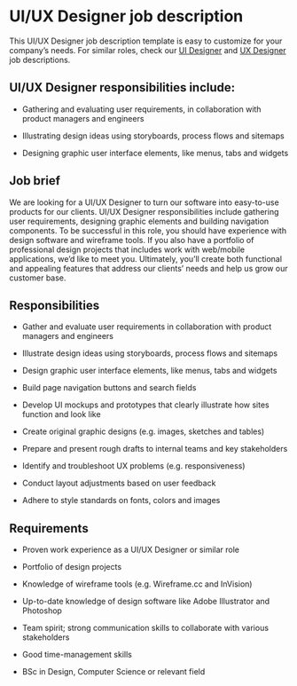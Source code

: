 # UI/UX Designer job description
This UI/UX Designer job description template is easy to customize for your company’s needs. For similar roles, check our <a href="https://resources.workable.com/ui-designer-job-description" target="_blank" rel="noopener">UI Designer</a> and <a href="https://resources.workable.com/ux-designer-job-description" target="_blank" rel="noopener">UX Designer</a> job descriptions.


## UI/UX Designer responsibilities include:
* Gathering and evaluating user requirements, in collaboration with product managers and engineers

* Illustrating design ideas using storyboards, process flows and sitemaps

* Designing graphic user interface elements, like menus, tabs and widgets


## Job brief

We are looking for a UI/UX Designer to turn our software into easy-to-use products for our clients.
UI/UX Designer responsibilities include gathering user requirements, designing graphic elements and building navigation components. To be successful in this role, you should have experience with design software and wireframe tools. If you also have a portfolio of professional design projects that includes work with web/mobile applications, we’d like to meet you.
Ultimately, you’ll create both functional and appealing features that address our clients’ needs and help us grow our customer base.


## Responsibilities

* Gather and evaluate user requirements in collaboration with product managers and engineers

* Illustrate design ideas using storyboards, process flows and sitemaps

* Design graphic user interface elements, like menus, tabs and widgets

* Build page navigation buttons and search fields

* Develop UI mockups and prototypes that clearly illustrate how sites function and look like

* Create original graphic designs (e.g. images, sketches and tables)

* Prepare and present rough drafts to internal teams and key stakeholders

* Identify and troubleshoot UX problems (e.g. responsiveness)

* Conduct layout adjustments based on user feedback

* Adhere to style standards on fonts, colors and images


## Requirements

* Proven work experience as a UI/UX Designer or similar role

* Portfolio of design projects

* Knowledge of wireframe tools (e.g. Wireframe.cc and InVision)

* Up-to-date knowledge of design software like Adobe Illustrator and Photoshop

* Team spirit; strong communication skills to collaborate with various stakeholders

* Good time-management skills

* BSc in Design, Computer Science or relevant field
